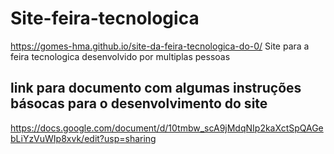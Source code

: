# Site-feira-tecnologica
https://gomes-hma.github.io/site-da-feira-tecnologica-do-0/
Site para a feira tecnologica desenvolvido por multiplas pessoas

## link para documento com algumas instruções básocas para o desenvolvimento do site
https://docs.google.com/document/d/10tmbw_scA9jMdqNIp2kaXctSpQAGebLiYzVuWIp8xvk/edit?usp=sharing
